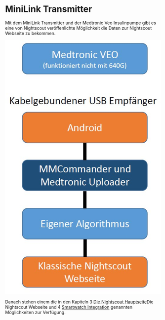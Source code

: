 # MiniLink Transmitter

Mit dem MiniLink Transmitter und der Medtronic Veo Insulinpumpe gibt es eine von Nightscout veröffenlichte Möglichkeit die Daten zur Nightscout Webseite zu bekommen.

![](MedtronicUebersicht.jpg)

Danach stehen einem die in den Kapiteln 3 [Die Nightscout Hauptseite](https://ladyviktoria.gitbooks.io/nightscout_handbuch/content/nightscout/die_nightscout_hauptseite.html)Die Nightscout Webseite und 4 [Smartwatch Integration](https://ladyviktoria.gitbooks.io/nightscout_handbuch/content/nightscout/smartwatch_integration.html) genannten Möglichkeiten zur Verfügung.
